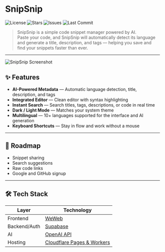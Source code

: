 # SnipSnip

![License](https://img.shields.io/github/license/mrtnblv/snipsnip?color=blue)
![Stars](https://img.shields.io/github/stars/mrtnblv/snipsnip?style=social)
![Issues](https://img.shields.io/github/issues/mrtnblv/snipsnip)
![Last Commit](https://img.shields.io/github/last-commit/mrtnblv/snipsnip)

> SnipSnip is a simple code snippet manager powered by AI.  
Paste your code, and SnipSnip will automatically detect its language and generate a title, description, and tags — helping you save and find your snippets faster than ever.

---

![SnipSnip Screenshot](docs/screenshot.png)

## ✨ Features

- **AI-Powered Metadata** — Automatic language detection, title, description, and tags
- **Integrated Editor** — Clean editor with syntax highlighting
- **Instant Search** — Search titles, tags, descriptions, or code in real time
- **Dark / Light Mode** — Matches your system theme
- **Multilingual** — 10+ languages supported for the interface and AI generation
- **Keyboard Shortcuts** — Stay in flow and work without a mouse

---

## 🚀 Roadmap

- Snippet sharing
- Search suggestions
- Raw code links
- Google and GitHub signup

---

## 🛠 Tech Stack

| Layer       | Technology |
|-------------|------------|
| Frontend    | [WeWeb](https://weweb.io/) |
| Backend/Auth| [Supabase](https://supabase.com/) |
| AI          | [OpenAI API](https://platform.openai.com/) |
| Hosting     | [Cloudflare Pages & Workers](https://pages.cloudflare.com/) |
